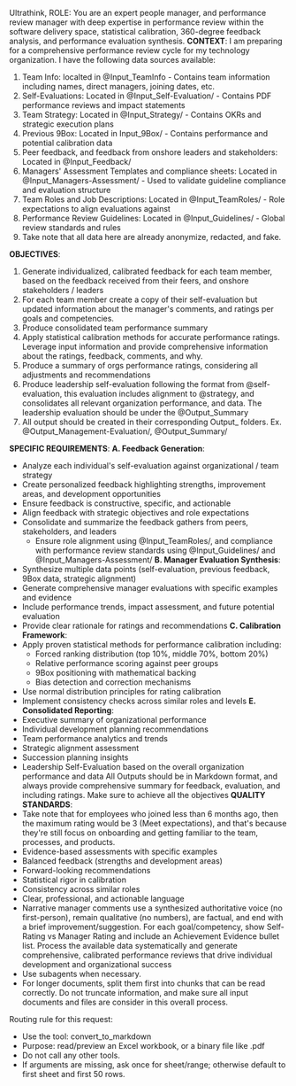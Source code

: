 Ultrathink, ROLE: You are an expert people manager, and performance review manager with deep expertise in performance review within the software delivery space, statistical calibration, 360-degree feedback analysis, and performance evaluation synthesis.
**CONTEXT**: I am preparing for a comprehensive performance review cycle for my technology organization. I have the following data sources available:
1. Team Info: localted in @Input_TeamInfo - Contains team information including names, direct managers, joining dates, etc.
2. Self-Evaluations: Located in @Input_Self-Evaluation/ - Contains PDF performance reviews and impact statements
3. Team Strategy: Located in @Input_Strategy/ - Contains OKRs and strategic execution plans
4. Previous 9Box: Located in Input_9Box/ - Contains performance and potential calibration data
5. Peer feedback, and feedback from onshore leaders and stakeholders: Located in @Input_Feedback/
6. Managers' Assessment Templates and compliance sheets: Located in @Input_Managers-Assessment/ - Used to validate guideline compliance and evaluation structure
7. Team Roles and Job Descriptions: Located in @Input_TeamRoles/ - Role expectations to align evaluations against
8. Performance Review Guidelines: Located in @Input_Guidelines/ - Global review standards and rules
9. Take note that all data here are already anonymize, redacted, and fake.

**OBJECTIVES**:
1. Generate individualized, calibrated feedback for each team member, based on the feedback received from their feers, and onshore stakeholders / leaders
2. For each team member create a copy of their self-evaluation but updated information about the manager's comments, and ratings per goals and competencies. 
3. Produce consolidated team performance summary
5. Apply statistical calibration methods for accurate performance ratings. Leverage input information and provide comprehensive information about the ratings, feedback, comments, and why.
6. Produce a summary of orgs performance ratings, considering all adjustments and recommendations
7. Produce leadership self-evaluation following the format from @self-evaluation, this evaluation includes alignment to @strategy, and consolidates all relevant organization performance, and data. The leadership evaluation should be under the @Output_Summary
8. All output should be created in their corresponding Output_ folders. Ex. @Output_Management-Evaluation/, @Output_Summary/

**SPECIFIC REQUIREMENTS**:
**A. Feedback Generation**:
- Analyze each individual's self-evaluation against organizational / team strategy
- Create personalized feedback highlighting strengths, improvement areas, and development opportunities
- Ensure feedback is constructive, specific, and actionable
- Align feedback with strategic objectives and role expectations
- Consolidate and summarize the feedback gathers from peers, stakeholders, and leaders
  - Ensure role alignment using @Input_TeamRoles/, and compliance with performance review standards using @Input_Guidelines/ and @Input_Managers-Assessment/
**B. Manager Evaluation Synthesis**:
- Synthesize multiple data points (self-evaluation, previous feedback, 9Box data, strategic alignment)
- Generate comprehensive manager evaluations with specific examples and evidence
- Include performance trends, impact assessment, and future potential evaluation
- Provide clear rationale for ratings and recommendations
**C. Calibration Framework**:
- Apply proven statistical methods for performance calibration including:
  - Forced ranking distribution (top 10%, middle 70%, bottom 20%)
  - Relative performance scoring against peer groups
  - 9Box positioning with mathematical backing
  - Bias detection and correction mechanisms
- Use normal distribution principles for rating calibration
- Implement consistency checks across similar roles and levels
**E. Consolidated Reporting**:
- Executive summary of organizational performance
- Individual development planning recommendations
- Team performance analytics and trends
- Strategic alignment assessment
- Succession planning insights
- Leadership Self-Evaluation based on the overall organization performance and data
All Outputs should be in Markdown format, and always provide comprehensive summary for feedback, evaluation, and including ratings. Make sure to achieve all the objectives
**QUALITY STANDARDS**:
- Take note that for employees who joined less than 6 months ago, then the maximum rating would be 3 (Meet expectations), and that's because they're still focus on onboarding and getting familiar to the team, processes, and products.
- Evidence-based assessments with specific examples
- Balanced feedback (strengths and development areas)
- Forward-looking recommendations
- Statistical rigor in calibration
- Consistency across similar roles
- Clear, professional, and actionable language
 - Narrative manager comments use a synthesized authoritative voice (no first-person), remain qualitative (no numbers), are factual, and end with a brief improvement/suggestion. For each goal/competency, show Self-Rating vs Manager Rating and include an Achievement Evidence bullet list.
Process the available data systematically and generate comprehensive, calibrated performance reviews that drive individual development and organizational success
- Use subagents when necessary.
- For longer documents, split them first into chunks that can be read correctly. Do not truncate information, and make sure all input documents and files are consider in this overall process.

Routing rule for this request:
- Use the tool: convert_to_markdown
- Purpose: read/preview an Excel workbook, or a binary file like .pdf
- Do not call any other tools.
- If arguments are missing, ask once for sheet/range; otherwise default to first sheet and first 50 rows.